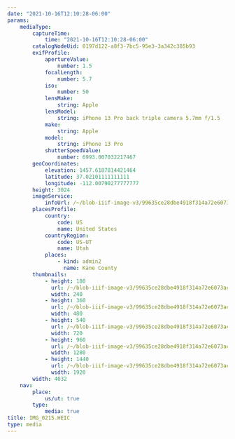 ```yaml
---
date: "2021-10-16T12:10:28-06:00"
params:
    mediaType:
        captureTime:
            time: "2021-10-16T12:10:28-06:00"
        catalogNodeUid: 0197d122-a8f3-7bc5-95e3-3a342c385b93
        exifProfile:
            apertureValue:
                number: 1.5
            focalLength:
                number: 5.7
            iso:
                number: 50
            lensMake:
                string: Apple
            lensModel:
                string: iPhone 13 Pro back triple camera 5.7mm f/1.5
            make:
                string: Apple
            model:
                string: iPhone 13 Pro
            shutterSpeedValue:
                number: 6993.007032217467
        geoCoordinates:
            elevation: 1457.6187814421464
            latitude: 37.02101111111111
            longitude: -112.00790277777777
        height: 3024
        imageService:
            infoUrl: /~/blob-iiif-image-v3/99635ce28dbe4918f314a72e6073acbe1512bdb5fe24dc96cc946c9b6e73428a/info.json
        placesProfile:
            country:
                code: US
                name: United States
            countryRegion:
                code: US-UT
                name: Utah
            places:
                - kind: admin2
                  name: Kane County
        thumbnails:
            - height: 180
              url: /~/blob-iiif-image-v3/99635ce28dbe4918f314a72e6073acbe1512bdb5fe24dc96cc946c9b6e73428a/full/240%2C180/0/default.jpg
              width: 240
            - height: 360
              url: /~/blob-iiif-image-v3/99635ce28dbe4918f314a72e6073acbe1512bdb5fe24dc96cc946c9b6e73428a/full/480%2C360/0/default.jpg
              width: 480
            - height: 540
              url: /~/blob-iiif-image-v3/99635ce28dbe4918f314a72e6073acbe1512bdb5fe24dc96cc946c9b6e73428a/full/720%2C540/0/default.jpg
              width: 720
            - height: 960
              url: /~/blob-iiif-image-v3/99635ce28dbe4918f314a72e6073acbe1512bdb5fe24dc96cc946c9b6e73428a/full/1280%2C960/0/default.jpg
              width: 1280
            - height: 1440
              url: /~/blob-iiif-image-v3/99635ce28dbe4918f314a72e6073acbe1512bdb5fe24dc96cc946c9b6e73428a/full/1920%2C1440/0/default.jpg
              width: 1920
        width: 4032
    nav:
        place:
            us/ut: true
        type:
            media: true
title: IMG_0215.HEIC
type: media
---
```

